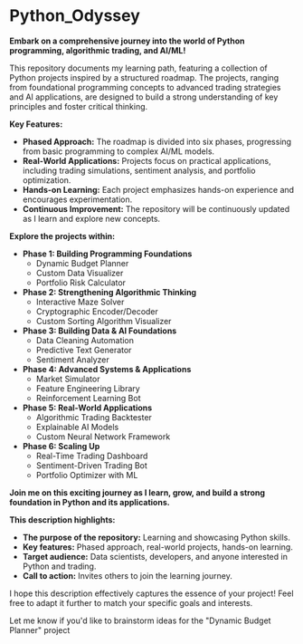 # Python_Odyssey

**Embark on a comprehensive journey into the world of Python programming, algorithmic trading, and AI/ML!**

This repository documents my learning path, featuring a collection of Python projects inspired by a structured roadmap. The projects, ranging from foundational programming concepts to advanced trading strategies and AI applications, are designed to build a strong understanding of key principles and foster critical thinking.

**Key Features:**

* **Phased Approach:** The roadmap is divided into six phases, progressing from basic programming to complex AI/ML models.
* **Real-World Applications:** Projects focus on practical applications, including trading simulations, sentiment analysis, and portfolio optimization.
* **Hands-on Learning:** Each project emphasizes hands-on experience and encourages experimentation.
* **Continuous Improvement:** The repository will be continuously updated as I learn and explore new concepts.

**Explore the projects within:**

* **Phase 1: Building Programming Foundations**
  * Dynamic Budget Planner
  * Custom Data Visualizer
  * Portfolio Risk Calculator
* **Phase 2: Strengthening Algorithmic Thinking**
  * Interactive Maze Solver
  * Cryptographic Encoder/Decoder
  * Custom Sorting Algorithm Visualizer
* **Phase 3: Building Data & AI Foundations**
  * Data Cleaning Automation
  * Predictive Text Generator
  * Sentiment Analyzer
* **Phase 4: Advanced Systems & Applications**
  * Market Simulator
  * Feature Engineering Library
  * Reinforcement Learning Bot
* **Phase 5: Real-World Applications**
  * Algorithmic Trading Backtester
  * Explainable AI Models
  * Custom Neural Network Framework
* **Phase 6: Scaling Up**
  * Real-Time Trading Dashboard
  * Sentiment-Driven Trading Bot
  * Portfolio Optimizer with ML

**Join me on this exciting journey as I learn, grow, and build a strong foundation in Python and its applications.**

**This description highlights:**

* **The purpose of the repository:** Learning and showcasing Python skills.
* **Key features:** Phased approach, real-world projects, hands-on learning.
* **Target audience:** Data scientists, developers, and anyone interested in Python and trading.
* **Call to action:** Invites others to join the learning journey.

I hope this description effectively captures the essence of your project! Feel free to adapt it further to match your specific goals and interests.

Let me know if you'd like to brainstorm ideas for the "Dynamic Budget Planner" project
